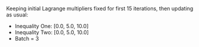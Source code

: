 Keeping initial Lagrange multipliers fixed for first 15 iterations, then updating as usual:

- Inequality One: [0.0, 5.0, 10.0]
- Inequality Two: [0.0, 5.0, 10.0]
- Batch = 3